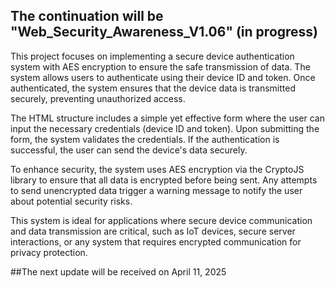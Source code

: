 ## The continuation will be "Web_Security_Awareness_V1.06" (in progress)

This project focuses on implementing a secure device authentication system with AES encryption to ensure the safe transmission of data. The system allows users to authenticate using their device ID and token. Once authenticated, the system ensures that the device data is transmitted securely, preventing unauthorized access.

The HTML structure includes a simple yet effective form where the user can input the necessary credentials (device ID and token). Upon submitting the form, the system validates the credentials. If the authentication is successful, the user can send the device's data securely. 

To enhance security, the system uses AES encryption via the CryptoJS library to ensure that all data is encrypted before being sent. Any attempts to send unencrypted data trigger a warning message to notify the user about potential security risks.

This system is ideal for applications where secure device communication and data transmission are critical, such as IoT devices, secure server interactions, or any system that requires encrypted communication for privacy protection.

##The next update will be received on April 11, 2025
